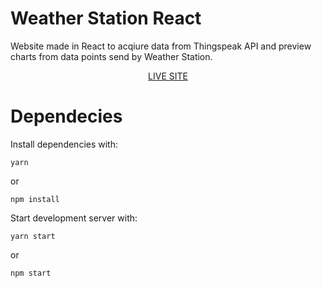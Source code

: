 # Weather Station React

Website made in React to acqiure data from Thingspeak API and preview charts from data points send by Weather Station. 

<p align="center"><a href="https://thirsty-roentgen-9a0bb2.netlify.app/">LIVE SITE</a></p>

# Dependecies

Install dependencies with:

`yarn`

or

`npm install`

Start development server with:

`yarn start`

or

`npm start`
